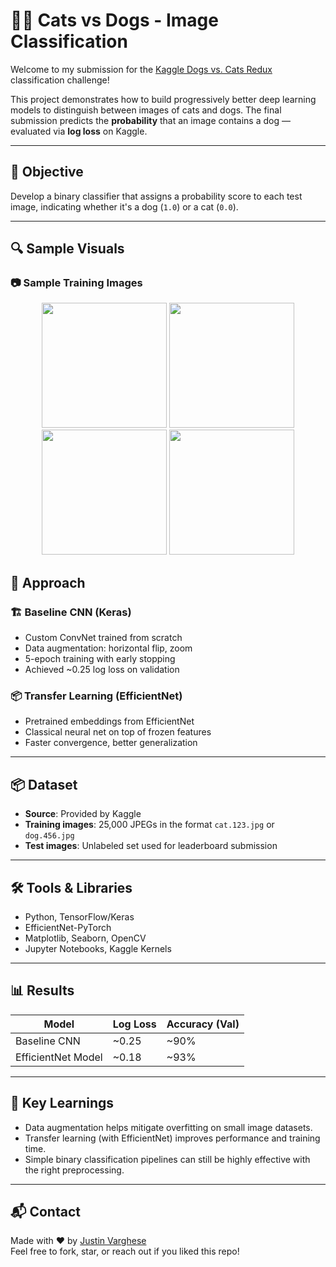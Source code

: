 # 🐶🐱 Cats vs Dogs - Image Classification

Welcome to my submission for the [Kaggle Dogs vs. Cats Redux](https://www.kaggle.com/competitions/dogs-vs-cats-redux-kernels-edition) classification challenge!

This project demonstrates how to build progressively better deep learning models to distinguish between images of cats and dogs. The final submission predicts the **probability** that an image contains a dog — evaluated via **log loss** on Kaggle.

---

## 🎯 Objective

Develop a binary classifier that assigns a probability score to each test image, indicating whether it's a dog (`1.0`) or a cat (`0.0`).

---
## 🔍 Sample Visuals

### 📷 Sample Training Images

<p align="center">
  <img src="https://i.imgur.com/gO27TR0.png" width="200">
  <img src="https://i.imgur.com/a7hGBaF.png" width="200">
  <img src="https://i.imgur.com/0c9AhVr.png" width="200">
  <img src="https://i.imgur.com/0pgECPx.png" width="200">
</p>

## 🧠 Approach

### 🏗️ Baseline CNN (Keras)
- Custom ConvNet trained from scratch
- Data augmentation: horizontal flip, zoom
- 5-epoch training with early stopping
- Achieved ~0.25 log loss on validation

### 📦 Transfer Learning (EfficientNet)
- Pretrained embeddings from EfficientNet
- Classical neural net on top of frozen features
- Faster convergence, better generalization

---

## 📦 Dataset

- **Source**: Provided by Kaggle
- **Training images**: 25,000 JPEGs in the format `cat.123.jpg` or `dog.456.jpg`
- **Test images**: Unlabeled set used for leaderboard submission

---

## 🛠️ Tools & Libraries

- Python, TensorFlow/Keras
- EfficientNet-PyTorch
- Matplotlib, Seaborn, OpenCV
- Jupyter Notebooks, Kaggle Kernels

---

## 📊 Results

| Model              | Log Loss | Accuracy (Val) |
|-------------------|----------|----------------|
| Baseline CNN      | ~0.25    | ~90%           |
| EfficientNet Model| ~0.18    | ~93%           |

---

## 🧠 Key Learnings

- Data augmentation helps mitigate overfitting on small image datasets.
- Transfer learning (with EfficientNet) improves performance and training time.
- Simple binary classification pipelines can still be highly effective with the right preprocessing.

---


## 📬 Contact

Made with ❤️ by [Justin Varghese](https://github.com/blacckbeard4)  
Feel free to fork, star, or reach out if you liked this repo!
